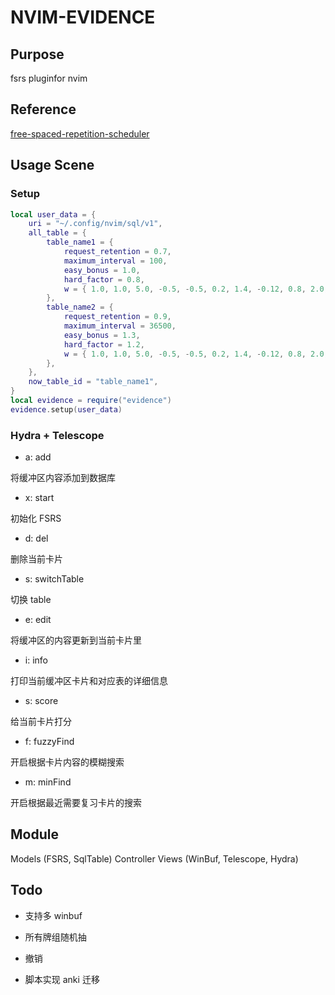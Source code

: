 # NVIM-EVIDENCE

## Purpose

fsrs pluginfor nvim

## Reference

[free-spaced-repetition-scheduler](https://github.com/open-spaced-repetition/free-spaced-repetition-scheduler)

## Usage Scene

### Setup

```lua
local user_data = {
	uri = "~/.config/nvim/sql/v1",
	all_table = {
		table_name1 = {
			request_retention = 0.7,
			maximum_interval = 100,
			easy_bonus = 1.0,
			hard_factor = 0.8,
			w = { 1.0, 1.0, 5.0, -0.5, -0.5, 0.2, 1.4, -0.12, 0.8, 2.0, -0.2, 0.2, 1.0 },
        },
		table_name2 = {
            request_retention = 0.9,
            maximum_interval = 36500,
            easy_bonus = 1.3,
            hard_factor = 1.2,
            w = { 1.0, 1.0, 5.0, -0.5, -0.5, 0.2, 1.4, -0.12, 0.8, 2.0, -0.2, 0.2, 1.0 },
		},
	},
	now_table_id = "table_name1",
}
local evidence = require("evidence")
evidence.setup(user_data)
```

### Hydra + Telescope

- a: add

将缓冲区内容添加到数据库

- x: start

初始化 FSRS

- d: del

删除当前卡片

- s: switchTable

切换 table

- e: edit

将缓冲区的内容更新到当前卡片里

- i: info

打印当前缓冲区卡片和对应表的详细信息

- s: score

给当前卡片打分

- f: fuzzyFind

开启根据卡片内容的模糊搜索

- m: minFind

开启根据最近需要复习卡片的搜索

## Module

Models (FSRS, SqlTable)
Controller
Views (WinBuf, Telescope, Hydra)

## Todo

- 支持多 winbuf

- 所有牌组随机抽

- 撤销

- 脚本实现 anki 迁移
